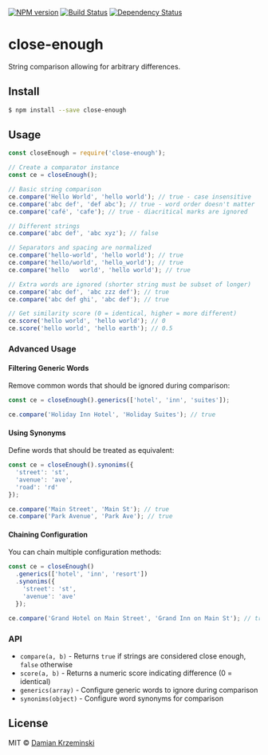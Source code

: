 [![NPM version][npm-image]][npm-url]
[![Build Status][build-image]][build-url]
[![Dependency Status][deps-image]][deps-url]

# close-enough

String comparison allowing for arbitrary differences.

## Install

```sh
$ npm install --save close-enough
```

## Usage

```javascript
const closeEnough = require('close-enough');

// Create a comparator instance
const ce = closeEnough();

// Basic string comparison
ce.compare('Hello World', 'hello world'); // true - case insensitive
ce.compare('abc def', 'def abc'); // true - word order doesn't matter
ce.compare('café', 'cafe'); // true - diacritical marks are ignored

// Different strings
ce.compare('abc def', 'abc xyz'); // false

// Separators and spacing are normalized
ce.compare('hello-world', 'hello world'); // true
ce.compare('hello/world', 'hello_world'); // true
ce.compare('hello   world', 'hello world'); // true

// Extra words are ignored (shorter string must be subset of longer)
ce.compare('abc def', 'abc zzz def'); // true
ce.compare('abc def ghi', 'abc def'); // true

// Get similarity score (0 = identical, higher = more different)
ce.score('hello world', 'hello world'); // 0
ce.score('hello world', 'hello earth'); // 0.5
```

### Advanced Usage

#### Filtering Generic Words

Remove common words that should be ignored during comparison:

```javascript
const ce = closeEnough().generics(['hotel', 'inn', 'suites']);

ce.compare('Holiday Inn Hotel', 'Holiday Suites'); // true
```

#### Using Synonyms

Define words that should be treated as equivalent:

```javascript
const ce = closeEnough().synonims({
  'street': 'st',
  'avenue': 'ave',
  'road': 'rd'
});

ce.compare('Main Street', 'Main St'); // true
ce.compare('Park Avenue', 'Park Ave'); // true
```

#### Chaining Configuration

You can chain multiple configuration methods:

```javascript
const ce = closeEnough()
  .generics(['hotel', 'inn', 'resort'])
  .synonims({
    'street': 'st',
    'avenue': 'ave'
  });

ce.compare('Grand Hotel on Main Street', 'Grand Inn on Main St'); // true
```

### API

- `compare(a, b)` - Returns `true` if strings are considered close enough, `false` otherwise
- `score(a, b)` - Returns a numeric score indicating difference (0 = identical)
- `generics(array)` - Configure generic words to ignore during comparison
- `synonims(object)` - Configure word synonyms for comparison



## License

MIT © [Damian Krzeminski](https://github.com/pirxpilot)

[npm-image]: https://img.shields.io/npm/v/close-enough
[npm-url]: https://npmjs.org/package/close-enough

[build-url]: https://github.com/pirxpilot/close-enough/actions/workflows/check.yaml
[build-image]: https://img.shields.io/github/actions/workflow/status/pirxpilot/close-enough/check.yaml?branch=main

[deps-image]: https://img.shields.io/librariesio/release/npm/close-enough
[deps-url]: https://libraries.io/npm/close-enough
